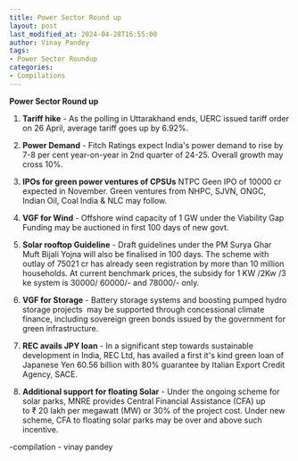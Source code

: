 ```yaml
---
title: Power Sector Round up
layout: post
last_modified_at: 2024-04-28T16:55:00
author: Vinay Pandey
tags:
- Power Sector Roundup
categories:
- Compilations
---
```

**Power Sector Round up**

1. **Tariff hike** - As the polling in Uttarakhand ends, UERC issued tariff order on 26 April, average tariff goes up by 6.92%.

2. **Power Demand** - Fitch Ratings expect India's power demand to rise by 7-8 per cent year-on-year in 2nd quarter of 24-25. Overall growth may cross 10%.

3. **IPOs for green power ventures of CPSUs** NTPC Geen IPO of 10000 cr expected in November.  Green ventures from NHPC, SJVN, ONGC, Indian Oil, Coal India & NLC may follow. 

5. **VGF for Wind** - Offshore wind capacity of 1 GW under the Viability Gap Funding  may be auctioned in first 100 days of new govt. 

6. **Solar rooftop Guideline** - Draft guidelines under the PM Surya Ghar Muft Bijali Yojna will also be finalised in 100 days. The scheme with outlay of 75021 cr has already seen registration by more than 10 million households. At current benchmark prices, the subsidy for 1 KW /2Kw /3 ke system is 30000/  60000/-  and 78000/- only. 

7. **VGF for Storage** - Battery storage systems and boosting pumped hydro storage projects  may be supported through concessional climate finance, including sovereign green bonds issued by the government for green infrastructure.

8. **REC avails JPY loan** - In a significant step towards sustainable development in India, REC Ltd, has  availed a first it's kind green loan of  Japanese Yen 60.56 billion with 80% guarantee by Italian Export Credit Agency, SACE. 

9. **Additional support for floating Solar** - Under the ongoing scheme for solar parks, MNRE provides Central Financial Assistance (CFA) up to ₹ 20 lakh per megawatt (MW) or 30% of the project cost. Under new scheme, CFA to floating solar parks may be over and above such incentive.

-compilation - vinay pandey


